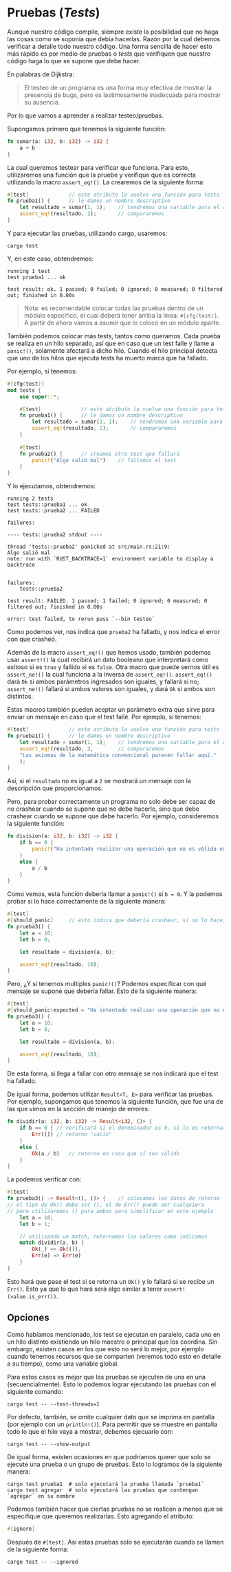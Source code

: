 # Pruebas (_Tests_)

Aunque nuestro código compile, siempre existe la posibilidad que no haga las cosas como se suponía que debía hacerlas. Razón por la cual debemos verificar a detalle todo nuestro código. Una forma sencilla de hacer esto más rápido es por medio de pruebas o _tests_ que verifiquen que nuestro código haga lo que se supone que debe hacer. 

En palabras de Dijkstra:
> El testeo de un programa es una forma muy efectiva de mostrar la presencia de bugs, pero es lastimosamente inadecuada para mostrar su ausencia.

Por lo que vamos a aprender a realizar testeo/pruebas.

Supongamos primero que tenemos la siguiente función:
```rust
fn sumar(a: i32, b: i32) -> i32 {
    a + b
}
```

La cual queremos testear para verificar que funciona. Para esto, utilizaremos una función que la pruebe y verifique que es correcta utilizando la macro `assert_eq!()`. La crearemos de la siguiente forma:
```rust
#[test]             // este atributo la vuelve una función para tests
fn prueba1() {      // le damos un nombre descriptivo
    let resultado = sumar(1, 1);    // tendremos una variable para el resultado
    assert_eq!(resultado, 2);       // compararemos
}
```

Y para ejecutar las pruebas, utilizando cargo, usaremos:
```shell
cargo test
```
Y, en este caso, obtendremos:
```
running 1 test
test prueba1 ... ok

test result: ok. 1 passed; 0 failed; 0 ignored; 0 measured; 0 filtered out; finished in 0.00s
```

> Nota: es recomendable colocar todas las pruebas dentro de un módulo específico, el cual deberá tener arriba la línea: `#[cfg(test)]`. A partir de ahora vamos a asumir que lo colocó en un módulo aparte.

También podemos colocar más tests, tantos como queramos. Cada prueba se realiza en un hilo separado, así que en caso que un test falle y llame a `panic!()`, solamente afectará a dicho hilo. Cuando el hilo principal detecta que uno de los hilos que ejecuta tests ha muerto marca que ha fallado.

Por ejemplo, si tenemos:
```rust
#[cfg(test)]
mod tests {
    use super::*;

    #[test]             // este atributo la vuelve una función para tests
    fn prueba1() {      // le damos un nombre descriptivo
        let resultado = sumar(1, 1);    // tendremos una variable para el resultado
        assert_eq!(resultado, 2);       // compararemos
    }
    
    #[test]
    fn prueba2() {      // creamos otro test que fallará
        panic!("Algo salió mal")    // fallamos el test
    }
}
```

Y lo ejecutamos, obtendremos:
```
running 2 tests
test tests::prueba1 ... ok
test tests::prueba2 ... FAILED

failures:

---- tests::prueba2 stdout ----

thread 'tests::prueba2' panicked at src/main.rs:21:9:
Algo salió mal
note: run with `RUST_BACKTRACE=1` environment variable to display a backtrace


failures:
    tests::prueba2

test result: FAILED. 1 passed; 1 failed; 0 ignored; 0 measured; 0 filtered out; finished in 0.00s

error: test failed, to rerun pass `--bin testeo`
```

Como podemos ver, nos indica que `prueba2` ha fallado, y nos indica el error con que crasheó.

Además de la macro `assert_eq!()` que hemos usado, también podemos usar `assert!()` la cual recibirá un dato booleano que interpretará como exitoso si es `true` y fallido si es `false`. Otra macro que puede sernos útil es `assert_ne!()` la cual funciona a la inversa de `assert_eq!()`. `assert_eq!()` dará `Ok` si ambos parámetros ingresados son iguales, y fallará si no; `assert_ne!()` fallará si ambos valores son iguales, y dará `Ok` si ambos son distintos.

Estas macros también pueden aceptar un parámetro extra que sirve para enviar un mensaje en caso que el test fallé. Por ejemplo, si tenemos:
```rust
#[test]             // este atributo la vuelve una función para tests
fn prueba1() {      // le damos un nombre descriptivo
    let resultado = sumar(1, 1);    // tendremos una variable para el resultado
    assert_eq!(resultado, 2,        // compararemos
    "Los axiomas de la matemática convencional parecen fallar aquí."   // mensaje en caso de fallo
    );       
}
```

Así, si el `resultado` no es igual a `2` se mostrará un mensaje con la descripción que proporcionamos.

Pero, para probar correctamente un programa no solo debe ser capaz de no crashear cuando se supone que no debe hacerlo, sino que debe crashear cuando se supone que debe hacerlo. Por ejemplo, consideremos la siguiente función:
```rust
fn division(a: i32, b: i32) -> i32 {
    if b == 0 {
        panic!("Ha intentado realizar una operación que no es válida en este ni en ningún otros sistema lógico-algebraico.");
    }
    else {
        a / b
    }
}
```

Como vemos, esta función debería llamar a `panic!()` si `b = 0`. Y la podemos probar si lo hace correctamente de la siguiente manera:
```rust
#[test]
#[should_panic]     // esto indica que debería crashear, si no lo hace, se considerará que falló.
fn prueba3() {
    let a = 10;
    let b = 0;

    let resultado = division(a, b);

    assert_eq!(resultado, 10);
}
```

Pero, ¿Y si tenemos multiples `panic!()`? Podemos especificar con qué mensaje se supone que debería fallar. Esto de la siguiente manera:
```rust
#[test]
#[should_panic(expected = "Ha intentado realizar una operación que no es válida en este ni en ningún otros sistema lógico-algebraico.")]
fn prueba3() {
    let a = 10;
    let b = 0;

    let resultado = division(a, b);

    assert_eq!(resultado, 10);
}
```

De esta forma, si llega a fallar con otro mensaje se nos indicará que el test ha fallado.

De igual forma, podemos utilizar `Result<T, E>` para verificar las pruebas. Por ejemplo, supongamos que tenemos la siguiente función, que fue una de las que vimos en la sección de manejo de errores:

```rust
fn dividir(a: i32, b: i32) -> Result<i32, ()> {
    if b == 0 { // verificará si el denominador es 0, si lo es retornará
        Err(()) // retorno "vacío"
    }
    else {
        Ok(a / b)   // retorno en caso que sí sea válido
    }
}
```

La podemos verificar con:
```rust
#[test]
fn prueba3() -> Result<(), ()> {    // colocamos los datos de retorno
// el tipo de Ok() debe ser (), el de Err() puede ser cualquiera
// pero utilizaremos () para ambos para simplificar en este ejemplo
    let a = 10;
    let b = 1;

    // utilizando un match, retornamos los valores como indicamos
    match dividir(a, b) {  
        Ok(_) => Ok(()),
        Err(e) => Err(e)
    }
}
```

Esto hará que pase el test si se retorna un `Ok()` y lo fallará si se recibe un `Err()`. Esto ya que lo que hará será algo similar a tener `assert!(value.is_err())`.

## Opciones

Como habíamos mencionado, los test se ejecutan en paralelo, cada uno en un hilo distinto existiendo un hilo maestro o principal que los coordina. Sin embargo, existen casos en los que esto no será lo mejor, por ejemplo cuando tenemos recursos que se comparten (veremos todo esto en detalle a su tiempo), como una variable global.

Para estos casos es mejor que las pruebas se ejecuten de una en una (secuencialmente). Esto lo podemos lograr ejecutando las pruebas con el siguiente comando:
```shell
cargo test -- --test-threads=1
```

Por defecto, también, se omite cualquier dato que se imprima en pantalla (por ejemplo con un `println!()`). Para permitir que se muestre en pantalla todo lo que el hilo vaya a mostrar, debemos ejecuarlo con:
```shell
cargo test -- --show-output
```

De igual forma, existen ocasiones en que podríamos querer que solo se ejecute una prueba o un grupo de pruebas. Esto lo logramos de la siguiente manera:
```shell
cargo test prueba1  # solo ejecutará la prueba llamada `prueba1`
cargo test agregar  # solo ejecutará las pruebas que contengan `agregar` en su nombre
```

Podemos también hacer que ciertas pruebas no se realicen a menos que se especifique que queremos realizarlas. Esto agregando el atributo:
```rust
#[ignore]
```

Después de `#[test]`. Así estas pruebas solo se ejecutarán cuando se llamen de la siguiente forma:
```shell
cargo test -- --ignored
```